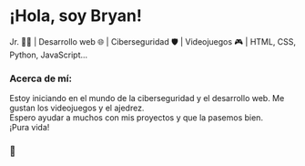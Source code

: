 # ¡Hola, soy Bryan!

<p>Jr. 👨‍💻 | Desarrollo web 🌐 | Ciberseguridad 🛡️ | Videojuegos 🎮 | HTML, CSS, Python, JavaScript...</p>

### Acerca de mí:
<p>Estoy iniciando en el mundo de la ciberseguridad y el desarrollo web. Me gustan los videojuegos y el ajedrez.<br>
Espero ayudar a muchos con mis proyectos y que la pasemos bien.<br>
¡Pura vida!</p>

### 💜
